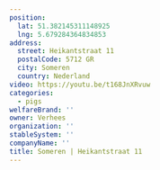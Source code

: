 ```yaml
---
position:
  lat: 51.382145311148925
  lng: 5.679284364834853
address:
  street: Heikantstraat 11
  postalCode: 5712 GR
  city: Someren
  country: Nederland
video: https://youtu.be/t168JnXRvuw
categories:
  - pigs
welfareBrand: ''
owner: Verhees
organization: ''
stableSystem: ''
companyName: ''
title: Someren | Heikantstraat 11
---
```

